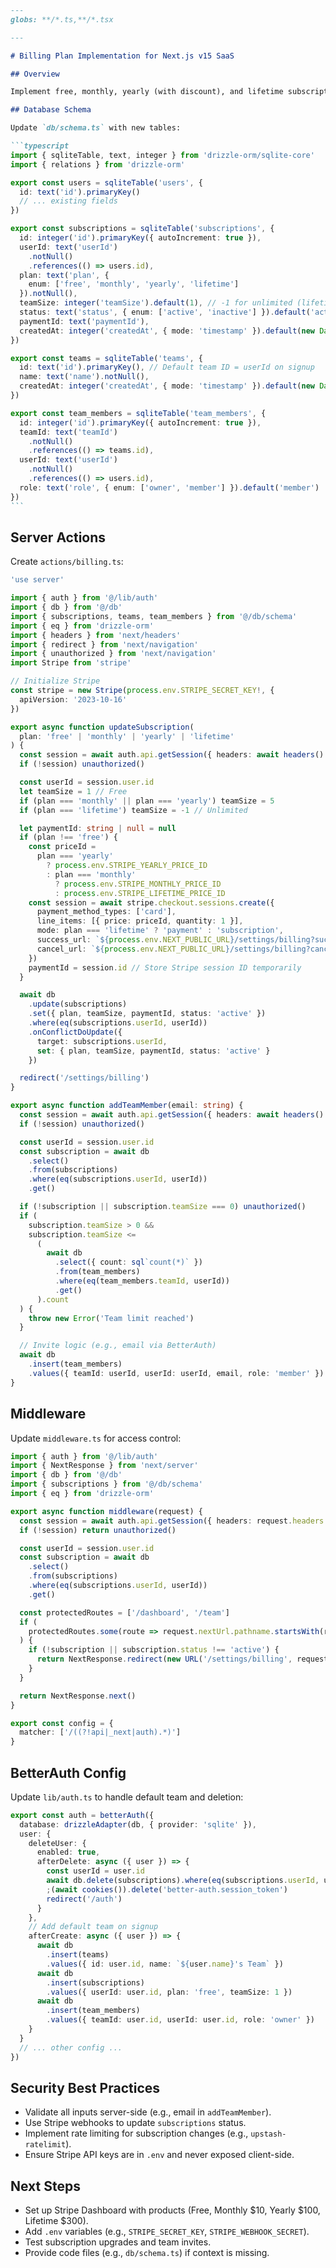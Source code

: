 ````markdown
---
globs: **/*.ts,**/*.tsx

---

# Billing Plan Implementation for Next.js v15 SaaS

## Overview

Implement free, monthly, yearly (with discount), and lifetime subscription tiers with team access levels. Use Stripe for payments and BetterAuth for session management. Focus on security and scalability.

## Database Schema

Update `db/schema.ts` with new tables:

```typescript
import { sqliteTable, text, integer } from 'drizzle-orm/sqlite-core'
import { relations } from 'drizzle-orm'

export const users = sqliteTable('users', {
  id: text('id').primaryKey()
  // ... existing fields
})

export const subscriptions = sqliteTable('subscriptions', {
  id: integer('id').primaryKey({ autoIncrement: true }),
  userId: text('userId')
    .notNull()
    .references(() => users.id),
  plan: text('plan', {
    enum: ['free', 'monthly', 'yearly', 'lifetime']
  }).notNull(),
  teamSize: integer('teamSize').default(1), // -1 for unlimited (lifetime)
  status: text('status', { enum: ['active', 'inactive'] }).default('active'),
  paymentId: text('paymentId'),
  createdAt: integer('createdAt', { mode: 'timestamp' }).default(new Date())
})

export const teams = sqliteTable('teams', {
  id: text('id').primaryKey(), // Default team ID = userId on signup
  name: text('name').notNull(),
  createdAt: integer('createdAt', { mode: 'timestamp' }).default(new Date())
})

export const team_members = sqliteTable('team_members', {
  id: integer('id').primaryKey({ autoIncrement: true }),
  teamId: text('teamId')
    .notNull()
    .references(() => teams.id),
  userId: text('userId')
    .notNull()
    .references(() => users.id),
  role: text('role', { enum: ['owner', 'member'] }).default('member')
})
```
````

## Server Actions

Create `actions/billing.ts`:

```typescript
'use server'

import { auth } from '@/lib/auth'
import { db } from '@/db'
import { subscriptions, teams, team_members } from '@/db/schema'
import { eq } from 'drizzle-orm'
import { headers } from 'next/headers'
import { redirect } from 'next/navigation'
import { unauthorized } from 'next/navigation'
import Stripe from 'stripe'

// Initialize Stripe
const stripe = new Stripe(process.env.STRIPE_SECRET_KEY!, {
  apiVersion: '2023-10-16'
})

export async function updateSubscription(
  plan: 'free' | 'monthly' | 'yearly' | 'lifetime'
) {
  const session = await auth.api.getSession({ headers: await headers() })
  if (!session) unauthorized()

  const userId = session.user.id
  let teamSize = 1 // Free
  if (plan === 'monthly' || plan === 'yearly') teamSize = 5
  if (plan === 'lifetime') teamSize = -1 // Unlimited

  let paymentId: string | null = null
  if (plan !== 'free') {
    const priceId =
      plan === 'yearly'
        ? process.env.STRIPE_YEARLY_PRICE_ID
        : plan === 'monthly'
          ? process.env.STRIPE_MONTHLY_PRICE_ID
          : process.env.STRIPE_LIFETIME_PRICE_ID
    const session = await stripe.checkout.sessions.create({
      payment_method_types: ['card'],
      line_items: [{ price: priceId, quantity: 1 }],
      mode: plan === 'lifetime' ? 'payment' : 'subscription',
      success_url: `${process.env.NEXT_PUBLIC_URL}/settings/billing?success=true`,
      cancel_url: `${process.env.NEXT_PUBLIC_URL}/settings/billing?canceled=true`
    })
    paymentId = session.id // Store Stripe session ID temporarily
  }

  await db
    .update(subscriptions)
    .set({ plan, teamSize, paymentId, status: 'active' })
    .where(eq(subscriptions.userId, userId))
    .onConflictDoUpdate({
      target: subscriptions.userId,
      set: { plan, teamSize, paymentId, status: 'active' }
    })

  redirect('/settings/billing')
}

export async function addTeamMember(email: string) {
  const session = await auth.api.getSession({ headers: await headers() })
  if (!session) unauthorized()

  const userId = session.user.id
  const subscription = await db
    .select()
    .from(subscriptions)
    .where(eq(subscriptions.userId, userId))
    .get()

  if (!subscription || subscription.teamSize === 0) unauthorized()
  if (
    subscription.teamSize > 0 &&
    subscription.teamSize <=
      (
        await db
          .select({ count: sql`count(*)` })
          .from(team_members)
          .where(eq(team_members.teamId, userId))
          .get()
      ).count
  ) {
    throw new Error('Team limit reached')
  }

  // Invite logic (e.g., email via BetterAuth)
  await db
    .insert(team_members)
    .values({ teamId: userId, userId: userId, email, role: 'member' })
}
```

## Middleware

Update `middleware.ts` for access control:

```typescript
import { auth } from '@/lib/auth'
import { NextResponse } from 'next/server'
import { db } from '@/db'
import { subscriptions } from '@/db/schema'
import { eq } from 'drizzle-orm'

export async function middleware(request) {
  const session = await auth.api.getSession({ headers: request.headers })
  if (!session) return unauthorized()

  const userId = session.user.id
  const subscription = await db
    .select()
    .from(subscriptions)
    .where(eq(subscriptions.userId, userId))
    .get()

  const protectedRoutes = ['/dashboard', '/team']
  if (
    protectedRoutes.some(route => request.nextUrl.pathname.startsWith(route))
  ) {
    if (!subscription || subscription.status !== 'active') {
      return NextResponse.redirect(new URL('/settings/billing', request.url))
    }
  }

  return NextResponse.next()
}

export const config = {
  matcher: ['/((?!api|_next|auth).*)']
}
```

## BetterAuth Config

Update `lib/auth.ts` to handle default team and deletion:

```typescript
export const auth = betterAuth({
  database: drizzleAdapter(db, { provider: 'sqlite' }),
  user: {
    deleteUser: {
      enabled: true,
      afterDelete: async ({ user }) => {
        const userId = user.id
        await db.delete(subscriptions).where(eq(subscriptions.userId, userId))
        ;(await cookies()).delete('better-auth.session_token')
        redirect('/auth')
      }
    },
    // Add default team on signup
    afterCreate: async ({ user }) => {
      await db
        .insert(teams)
        .values({ id: user.id, name: `${user.name}'s Team` })
      await db
        .insert(subscriptions)
        .values({ userId: user.id, plan: 'free', teamSize: 1 })
      await db
        .insert(team_members)
        .values({ teamId: user.id, userId: user.id, role: 'owner' })
    }
  }
  // ... other config ...
})
```

## Security Best Practices

- Validate all inputs server-side (e.g., email in `addTeamMember`).
- Use Stripe webhooks to update `subscriptions` status.
- Implement rate limiting for subscription changes (e.g., `upstash-ratelimit`).
- Ensure Stripe API keys are in `.env` and never exposed client-side.

## Next Steps

- Set up Stripe Dashboard with products (Free, Monthly $10, Yearly $100, Lifetime $300).
- Add `.env` variables (e.g., `STRIPE_SECRET_KEY`, `STRIPE_WEBHOOK_SECRET`).
- Test subscription upgrades and team invites.
- Provide code files (e.g., `db/schema.ts`) if context is missing.

```

```
